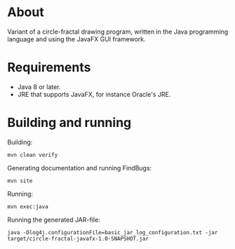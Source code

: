 
# About

Variant of a circle-fractal drawing program, written in the Java
programming language and using the JavaFX GUI framework.

# Requirements

- Java 8 or later.
- JRE that supports JavaFX, for instance Oracle's JRE.

# Building and running

Building:

    mvn clean verify

Generating documentation and running FindBugs:

    mvn site

Running:

    mvn exec:java

Running the generated JAR-file:

    java -Dlog4j.configurationFile=basic_jar_log_configuration.txt -jar target/circle-fractal-javafx-1.0-SNAPSHOT.jar


